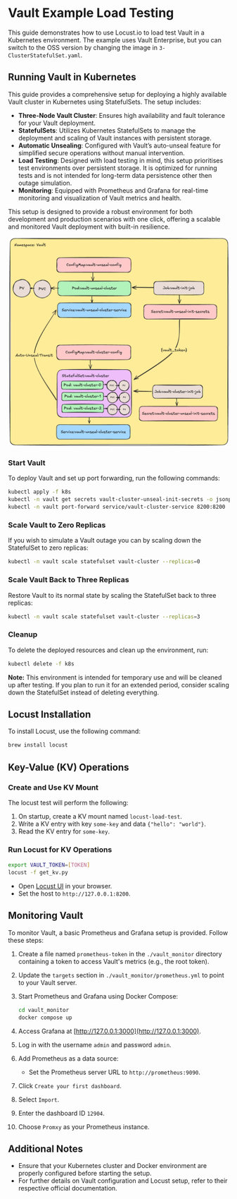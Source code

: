 # Vault Example Load Testing

This guide demonstrates how to use Locust.io to load test Vault in a Kubernetes environment. The example uses Vault Enterprise, but you can switch to the OSS version by changing the image in `3-ClusterStatefulSet.yaml`.


## Running Vault in Kubernetes

This guide provides a comprehensive setup for deploying a highly available Vault cluster in Kubernetes using StatefulSets. The setup includes:

- **Three-Node Vault Cluster**: Ensures high availability and fault tolerance for your Vault deployment.
- **StatefulSets**: Utilizes Kubernetes StatefulSets to manage the deployment and scaling of Vault instances with persistent storage.
- **Automatic Unsealing**: Configured with Vault’s auto-unseal feature for simplified secure operations without manual intervention.
- **Load Testing**: Designed with load testing in mind, this setup prioritises test environments over persistent storage. It is optimized for running tests and is not intended for long-term data persistence other then outage simulation. 
- **Monitoring**: Equipped with Prometheus and Grafana for real-time monitoring and visualization of Vault metrics and health.

This setup is designed to provide a robust environment for both development and production scenarios with one click, offering a scalable and monitored Vault deployment with built-in resilience.

![Kubernetes Architecture](docs/vault-k8s.png)

### Start Vault

To deploy Vault and set up port forwarding, run the following commands:

```bash
kubectl apply -f k8s
kubectl -n vault get secrets vault-cluster-unseal-init-secrets -o jsonpath="{.data.vault_data}" | base64 -d
kubectl -n vault port-forward service/vault-cluster-service 8200:8200
```

### Scale Vault to Zero Replicas

If you wish to simulate a Vault outage you can by scaling down the StatefulSet to zero replicas:

```bash
kubectl -n vault scale statefulset vault-cluster --replicas=0
```

### Scale Vault Back to Three Replicas

Restore Vault to its normal state by scaling the StatefulSet back to three replicas:

```bash
kubectl -n vault scale statefulset vault-cluster --replicas=3
```

### Cleanup

To delete the deployed resources and clean up the environment, run:

```bash
kubectl delete -f k8s
```

**Note:** This environment is intended for temporary use and will be cleaned up after testing. If you plan to run it for an extended period, consider scaling down the StatefulSet instead of deleting everything.

## Locust Installation

To install Locust, use the following command:

```bash
brew install locust
```

## Key-Value (KV) Operations

### Create and Use KV Mount
The locust test will perform the following:
1. On startup, create a KV mount named `locust-load-test`.
2. Write a KV entry with key `some-key` and data `{"hello": "world"}`.
3. Read the KV entry for `some-key`.

### Run Locust for KV Operations

```bash
export VAULT_TOKEN=[TOKEN]
locust -f get_kv.py
```

- Open [Locust UI](http://127.0.0.1:8089/) in your browser.
- Set the host to `http://127.0.0.1:8200`.

## Monitoring Vault

To monitor Vault, a basic Prometheus and Grafana setup is provided. Follow these steps:

1. Create a file named `prometheus-token` in the `./vault_monitor` directory containing a token to access Vault's metrics (e.g., the root token).
2. Update the `targets` section in `./vault_monitor/prometheus.yml` to point to your Vault server.
3. Start Prometheus and Grafana using Docker Compose:

    ```bash
    cd vault_monitor
    docker compose up
    ```

4. Access Grafana at [http://127.0.0.1:3000](http://127.0.0.1:3000).
5. Log in with the username `admin` and password `admin`.
6. Add Prometheus as a data source:
   - Set the Prometheus server URL to `http://prometheus:9090`.
7. Click `Create your first dashboard`.
8. Select `Import`.
9. Enter the dashboard ID `12904`.
10. Choose `Promxy` as your Prometheus instance.

## Additional Notes

- Ensure that your Kubernetes cluster and Docker environment are properly configured before starting the setup.
- For further details on Vault configuration and Locust setup, refer to their respective official documentation.
